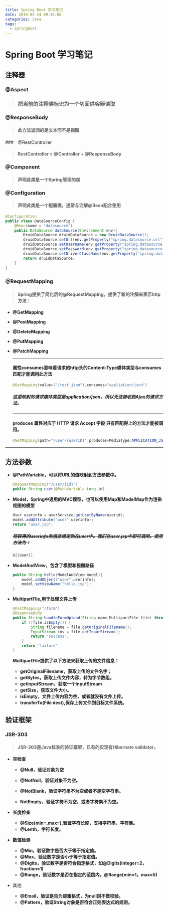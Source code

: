 ```yaml
---
title: Spring Boot 学习笔记
date: 2019-05-24 09:15:00
categories: Java
tags:
  - springboot
---
```


# Spring Boot 学习笔记

## 注释器

### @Aspect

> ###    把当前的注释类标识为一个切面供容器读取

### @ResponseBody

> #### 此方法返回的是文本而不是视图

###　@RestController

> #### RestController = @Controller + @ResponseBody

### @Component

> #### 声明此类是一个Spring管理的类

###  @Configuration

> #### 声明此类是一个配置类，通常与注解@Bean配合使用

```java
@Configuration
public class DataSourceConfig {
    @Bean(name = "datasoucre")
    public DataSource dataSource(Environment env){
        DruidDataSource druidDataSource = new DruidDataSource();
        druidDataSource.setUrl(env.getProperty("spring.datasource.url"));
        druidDataSource.setUsername(env.getProperty("spring.datasource.username"));
        druidDataSource.setPassword(env.getProperty("spring.datasource.password"));
        druidDataSource.setDriverClassName(env.getProperty("spring.datasource.driver-class-name"));
        return druidDataSource;
    }
}
```

### ＠RequestMapping

>  #### Spring提供了简化后的@RequestMapping，提供了新的注解来表示http方法：

- **@GetMapping** 

- **@PostMapping**

- **@DeleteMapping**

- **@PutMapping**

- **@PatchMapping**

  ------

  

  #### 属性consumes意味着请求的http头的Content-Type媒体类型与consumes匹配才能调用此方法

  ```java
  @GetMapping(value=("/test.json"),consumes="appliation/json")
  ```

  ##### 这里映射的请求媒体类型是**application/json**，所以无法接收到Ajax的请求方法。

  ------

  

  #### produces 属性对应于 HTTP 请求 Accept 字段 只有匹配得上的方法才能被调用。

  ```java
  @GetMapping(path="/user/{userID}",produces=MediaType.APPLICATION_JSON_UTF8_VALUE)
  ```

------



## 方法参数

- **@PathVariable，可以将URL的值映射到方法参数中。**

  ```java
  @RequestMapping("/user/{id}")
  public String user(@PathVariable Long id)
  ```

  

- **Model，Spring中通用的MVC模型，也可以使用Map和ModelMap作为渲染视图的模型**

  ```java
  User userinfo = userService.getUserByName(userid);
  model.addAttribute("user",userinfo);
  return "user.jsp";
  ```

  ##### ~~将获得的userinfo的信息绑定到在user中。我们在user.jsp中即可调用。使用方法为：~~

  ```java
  ${{user}}
  ```

  

- **ModelAndView，包含了模型和视图路径**

  ```java
  public String hello(ModelAndView model){
      model.addObject("user",userinfo);
      model.setViewName("hello.jsp");
  }
  ```

- **MultipartFile,用于处理文件上传**

  ```java
  @PostMapping("/form")
  @ResponseBody
  public String handleFormUpload(String name,MultipartFile file) throws IOException{
      if (!file.isEmpty()) {
          String filename = file.getOriginalFilename();
          InputStream ins = file.getInputStream();
          return "success";
      }
      return "failure"
  }
  ```

  **MultipartFile提供了以下方法来获取上传的文件信息：**

  - **getOriginalFilename，获取上传的文件名字；**
  - **getBytes，获取上传文件内容，转为字节数组。**
  - **getInputStream，获取一个InputStream**
  - **getSize，获取文件大小。**
  - **isEmpty，文件上传内容为空，或者就没有文件上传。**
  - **transferTo(File dest),保存上传文件到目标文件系统。**

## 验证框架

### JSR-303

> #### JSR-303是Java标准的验证框架，已有的实现有Hibernate validator。

- **空检查**

  - **@Null，验证对象为空**

  - **@NotNull，验证对象不为空。**

  - **@NotBlank，验证字符串不为空或者不是空字符串。**

  - **NotEmpty，验证字符不为空，或者字符集不为空。**

    

- **长度检查**
  - **@Size(min=,max=),验证字符长度，支持字符串，字符集。**
  - **@Lenth，字符长度。**

- **数值检测**
  - **@Min，验证数字是否大于等于指定值。**
  - **@Max，验证数字是否小于等于指定值。**
  - **@Digits，验证数字是否符合指定格式，如@Digits(integer=2，fraction=1)**
  - **@Range，验证数字是否在指定的范围内。@Range(min=1，max=5)**

- 其他
  - **@Email，验证是否为邮箱格式，为null则不做校验。**
  - **@Pattern，验证String对象是否符合正则表达式的规则。**